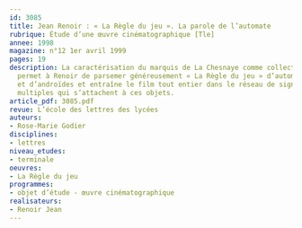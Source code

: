 ```yaml
---
id: 3085
title: Jean Renoir : « La Règle du jeu ». La parole de l’automate 
rubrique: Étude d’une œuvre cinématographique [Tle]
annee: 1998
magazine: n°12 1er avril 1999
pages: 19
description: La caractérisation du marquis de La Chesnaye comme collectionneur d’automates
  permet à Renoir de parsemer généreusement « La Règle du jeu » d’automates musicaux
  et d’androïdes et entraîne le film tout entier dans le réseau de significations
  multiples qui s’attachent à ces objets.
article_pdf: 3085.pdf
revue: L’école des lettres des lycées
auteurs:
- Rose-Marie Godier
disciplines:
- lettres
niveau_etudes:
- terminale
oeuvres:
- La Règle du jeu
programmes:
- objet d’étude - œuvre cinématographique
realisateurs:
- Renoir Jean
---
```

